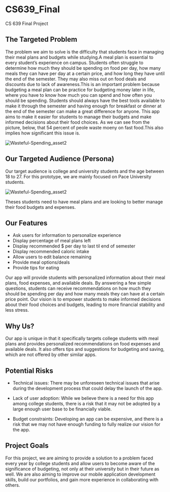 # CS639_Final
CS 639 Final Project

## The Targeted Problem 

The problem we aim to solve is the difficulty that students face in managing their meal plans and budgets while studying.A meal plan is essential to every student’s experience on campus.   Students often struggle to determine how much they should be spending on food per day, how many meals they can have per day at a certain price, and how long they have until the end of the semester. They may also miss out on food deals and discounts due to lack of awareness.This is an important problem because budgeting a meal plan can be practice for budgeting money later in life, where you have to know how much you can spend and how often you should be spending. Students should always have the best tools available to make it through the semester and having enough for breakfast or dinner at the end of the semester can make a great difference for anyone. This app aims to make it easier for students to manage their budgets and make informed decisions about their food choices. As we can see from the picture, below, that 54 percent of peole waste moeny on fast food.This also implies how significant this issue is. 

![Wasteful-Spending_asset2](https://user-images.githubusercontent.com/78415690/233514592-f0697221-94e3-4255-8611-8230beb6dab1.jpg)

## Our Targeted Audience (Persona)

Our target audience is college and university students and the age between 18 to 27. For this prototype, we are mainly focused on Pace University students.

![Wasteful-Spending_asset2](https://user-images.githubusercontent.com/78415690/233516180-19915a92-e204-42ac-8e6f-92c8d5edded2.jpg)

Theses students need to have meal plans and are looking to better manage their food budgets and expenses.

## Our Features
* Ask users for information to personalize experience
* Display percentage of meal plans left
* Display recommended $ per day to last til end of semester
* Display recommended caloric intake
* Allow users to edit balance remaining
* Provide meal options/deals
* Provide tips for eating

Our app will provide students with personalized information about their meal plans, food expenses, and available deals. By answering a few simple questions, students can receive recommendations on how much they should be spending per day and how many meals they can have at a certain price point. Our vision is to empower students to make informed decisions about their food choices and budgets, leading to more financial stability and less stress.


## Why Us?
Our app is unique in that it specifically targets college students with meal plans and provides personalized recommendations on food expenses and available deals. It also offers tips and suggestions for budgeting and saving, which are not offered by other similar apps.

## Potential Risks

* Technical issues: There may be unforeseen technical issues that arise during the development process that could delay the launch of the app.

* Lack of user adoption: While we believe there is a need for this app among college students, there is a risk that it may not be adopted by a large enough user base to be financially viable.

* Budget constraints: Developing an app can be expensive, and there is a risk that we may not have enough funding to fully realize our vision for the app.

## Project Goals

  For this project, we are aiming to provide a solution to a problem faced every year by college students and allow users to become aware of the significance of budgeting, not only at their university but in their future as well. We are also aiming to improve our mobile application development skills, build our portfolios, and gain more experience in collaborating with others. 
